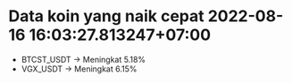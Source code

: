 # Data koin yang naik cepat 2022-08-16 16:03:27.813247+07:00

* BTCST_USDT -> Meningkat 5.18%
* VGX_USDT -> Meningkat 6.15%

